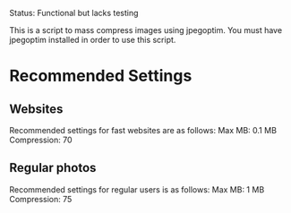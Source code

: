 Status: Functional but lacks testing

This is a script to mass compress images using jpegoptim. You must have jpegoptim installed in order to use this script.

# Recommended Settings
## Websites
Recommended settings for fast websites are as follows:
Max MB: 0.1 MB
Compression: 70
## Regular photos
Recommended settings for regular users is as follows:
Max MB: 1 MB
Compression: 75
